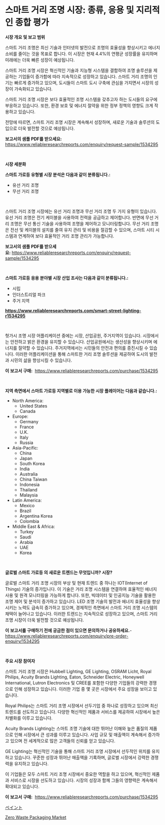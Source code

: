 <p><h1>스마트 거리 조명 시장: 종류, 응용 및 지리적인 종합 평가</h1></p><p><strong>시장 개요 및 보고 범위</strong></p>
<p><p>스마트 거리 조명은 최신 기술과 인터넷의 발전으로 조명의 효율성을 향상시키고 에너지 소비를 줄이는 것을 목표로 합니다. 이 시장은 현재 4.4%의 연평균 성장률을 유지하며 미래에는 더욱 빠른 성장이 예상됩니다. </p><p>스마트 거리 조명 시장은 혁신적인 기술과 지능형 시스템을 결합하여 조명 솔루션을 제공하는 기업들이 증가함에 따라 지속적으로 성장하고 있습니다. 스마트 거리 조명의 인기는 빠르게 증가하고 있으며, 도시들이 스마트 도시 구축에 관심을 가지면서 시장의 성장이 가속화되고 있습니다.</p><p>스마트 거리 조명 시장은 보다 효율적인 조명 시스템을 갖추고자 하는 도시들의 요구에 부응하고 있습니다. 또한, 환경 보호 및 에너지 절약을 위한 정부 정책의 영향도 크게 작용하고 있습니다.</p><p>전망에 따르면, 스마트 거리 조명 시장은 계속해서 성장하며, 새로운 기술과 솔루션의 도입으로 더욱 발전할 것으로 예상됩니다.</p></p>
<p><strong>보고서의 샘플 PDF를 받으세요:</strong> <a href="https://www.reliableresearchreports.com/enquiry/request-sample/1534295">https://www.reliableresearchreports.com/enquiry/request-sample/1534295</a></p>
<p>&nbsp;</p>
<p><strong>시장 세분화</strong></p>
<p><strong>스마트 가로등 유형별 시장 분석은 다음과 같이 분류됩니다.:</strong></p>
<p><ul><li>유선 거리 조명</li><li>무선 거리 조명</li></ul></p>
<p>&nbsp;</p>
<p><p>스마트 거리 조명 시장에는 유선 거리 조명과 무선 거리 조명 두 가지 유형이 있습니다. 유선 거리 조명은 전기 케이블을 사용하여 전력을 공급하고 제어합니다. 반면에 무선 거리 조명은 무선 통신 기술을 사용하여 조명을 제어하고 모니터링합니다. 무선 거리 조명은 전선 및 케이블의 설치를 줄여 유지 관리 및 비용을 절감할 수 있으며, 스마트 시티 시스템과 연계하여 보다 효율적인 거리 조명 관리가 가능합니다.</p></p>
<p><strong>보고서의 샘플 PDF를 받으세요:</strong>&nbsp;<a href="https://www.reliableresearchreports.com/enquiry/request-sample/1534295">https://www.reliableresearchreports.com/enquiry/request-sample/1534295</a></p>
<p>&nbsp;</p>
<p><strong> 스마트 가로등 응용 분야별 시장 산업 조사는 다음과 같이 분류됩니다.:</strong></p>
<p><ul><li>시립</li><li>인더스트리얼 파크</li><li>주거 지역</li></ul></p>
<p><strong><a href="https://www.reliableresearchreports.com/smart-street-lighting-r1534295">https://www.reliableresearchreports.com/smart-street-lighting-r1534295</a></strong></p>
<p>&nbsp;</p>
<p><p>헛가시 조명 시장 어플리케이션 중에는 시장, 산업공원, 주거지역이 있습니다. 시장에서는 안전하고 밝은 환경을 유지할 수 있습니다. 산업공원에서는 생산성을 향상시키며 에너지를 절약할 수 있습니다. 주거지역에서는 시민들의 안전과 편의를 증진시킬 수 있습니다. 이러한 어플리케이션을 통해 스마트한 거리 조명 솔루션을 제공하여 도시의 발전과 시민의 삶을 향상시킬 수 있습니다.</p></p>
<p><strong>이 보고서 구매:</strong>&nbsp; <a href="https://www.reliableresearchreports.com/purchase/1534295">https://www.reliableresearchreports.com/purchase/1534295</a></p>
<p>&nbsp;</p>
<p><strong>지역 측면에서 스마트 가로등 지역별로 이용 가능한 시장 플레이어는 다음과 같습니다.:</strong></p>
<p><ul>
    <li>
        North America:
        <ul>
            <li>United States</li>
            <li>Canada</li>
        </ul>
    </li>
    <li>
        Europe:
        <ul>
            <li>Germany</li>
            <li>France</li>
            <li>U.K.</li>
            <li>Italy</li>
            <li>Russia</li>
        </ul>
    </li>
    <li>
        Asia-Pacific:
        <ul>
            <li>China</li>
            <li>Japan</li>
            <li>South Korea</li>
            <li>India</li>
            <li>Australia</li>
            <li>China Taiwan</li>
            <li>Indonesia</li>
            <li>Thailand</li>
            <li>Malaysia</li>
        </ul>
    </li>
    <li>
        Latin America:
        <ul>
            <li>Mexico</li>
            <li>Brazil</li>
            <li>Argentina Korea</li>
            <li>Colombia</li>
        </ul>
    </li>
    <li>
        Middle East & Africa:
        <ul>
            <li>Turkey</li>
            <li>Saudi</li>
            <li>Arabia</li>
            <li>UAE</li>
            <li>Korea</li>
        </ul>
    </li>
    </ul></p>
<p>&nbsp;</p>
<p><strong>글로벌 스마트 가로등 의 새로운 트렌드는 무엇입니까? 시장?</strong></p>
<p><p>글로벌 스마트 거리 조명 시장의 부상 및 현재 트렌드 중 하나는 IOT(Internet of Things) 기술의 증가입니다. 이 기술은 거리 조명 시스템을 연결하여 효율적인 에너지 사용 및 원격 모니터링을 가능하게 합니다. 또한, 빅데이터 및 인공지능 기술을 활용한 조명 제어 및 분석이 증가하고 있습니다. LED 조명 기술의 발전과 에너지 효율성을 향상시키는 노력도 급속히 증가하고 있으며, 경제적인 측면에서 스마트 거리 조명 시스템의 채택이 늘어나고 있습니다. 이러한 트렌드는 지속적으로 성장하고 있으며, 스마트 거리 조명 시장이 더욱 발전할 것으로 예상됩니다.</p></p>
<p><strong>이 보고서를 구매하기 전에 궁금한 점이 있으면 문의하거나 공유하세요.</strong>- <a href="https://www.reliableresearchreports.com/enquiry/pre-order-enquiry/1534295">https://www.reliableresearchreports.com/enquiry/pre-order-enquiry/1534295</a></p>
<p>&nbsp;</p>
<p><strong>주요 시장 참여자</strong></p>
<p><p>스마트 거리 조명 시장은 Hubbell Lighting, GE Lighting, OSRAM Licht, Royal Philips, Acuity Brands Lighting, Eaton, Schneider Electric, Honeywell International, Lutron Electronics 및 CREE를 포함한 다양한 기업들의 강력한 경쟁으로 인해 성장하고 있습니다. 이러한 기업 중 몇 곳은 시장에서 주요 성장을 보이고 있습니다.</p><p>Royal Philips는 스마트 거리 조명 시장에서 선두기업 중 하나로 성장하고 있으며 최신 트렌드를 선도하고 있습니다. 다양한 혁신적인 제품과 서비스를 제공하여 시장에서 높은 차별화를 이루고 있습니다.</p><p>Acuity Brands Lighting는 스마트 조명 기술에 대한 뛰어난 이해와 높은 품질의 제품으로 인해 시장에서 큰 성과를 이루고 있습니다. 사업 규모 및 매출액이 계속해서 증가하고 있으며 전 세계적으로 많은 고객들의 신뢰를 얻고 있습니다.</p><p>GE Lighting는 혁신적인 기술을 통해 스마트 거리 조명 시장에서 선두적인 위치를 유지하고 있습니다. 꾸준한 성장과 뛰어난 매출액을 기록하며, 글로벌 시장에서 강력한 경쟁력을 유지하고 있습니다.</p><p>이 기업들은 모두 스마트 거리 조명 시장에서 중요한 역할을 하고 있으며, 혁신적인 제품과 서비스로 시장을 선도하고 있습니다. 시장의 성장과 함께 그들의 영향력은 계속해서 확대되고 있습니다.</p></p>
<p><strong>이 보고서 구매:</strong>&nbsp;&nbsp;<a href="https://www.reliableresearchreports.com/purchase/1534295">https://www.reliableresearchreports.com/purchase/1534295</a></p>
<p><p><a href="https://github.com/SarahFahey88/Market-Research-Report-List-1/blob/main/355355819543.md">ペイント</a></p><p><a href="https://pretty-mail-caf.notion.site/Zero-Waste-Packaging-Market-Research-Report-Unlocks-Analysis-on-the-Market-Financial-Status-Market--449b005f87a24b30a79624537865194c">Zero Waste Packaging Market</a></p></p>